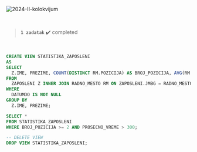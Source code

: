 ![2024-II-kolokvijum](https://github.com/user-attachments/assets/36816640-546b-44a4-9528-8583a5e0d0f9)

<br>

> **`1 zadatak`** ✔️ completed

<br>

```sql
CREATE VIEW STATISTIKA_ZAPOSLENI
AS
SELECT
  Z.IME, PREZIME, COUNT(DISTINCT RM.POZICIJA) AS BROJ_POZICIJA, AVG(RM.DATUMDO - RM.DATUMOD) AS PROSECNO_VREME
FROM
  ZAPOSLENI Z INNER JOIN RADNO_MESTO RM ON ZAPOSLENI.JMBG = RADNO_MESTO.ZJMBG
WHERE
  DATUMDO IS NOT NULL
GROUP BY
  Z.IME, PREZIME;

SELECT *
FROM STATISTIKA_ZAPOSLENI
WHERE BROJ_POZICIJA >= 2 AND PROSECNO_VREME > 300;

-- DELETE VIEW
DROP VIEW STATISTIKA_ZAPOSLENI;
```
